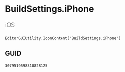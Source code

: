 # BuildSettings.iPhone
![](/img/BuildSettings.iPhone.png)

``` CSharp
EditorGUIUtility.IconContent("BuildSettings.iPhone")
```
## GUID
```
3079519598310828125
```

